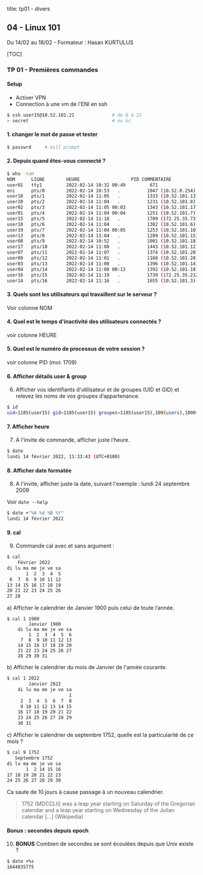 title: tp01 - divers

## 04 - Linux 101
Du 14/02 au 18/02 - Formateur : Hasan KURTULUS 

[TOC]

### TP 01 - Premières commandes

#### Setup
- Activer VPN
- Connection à une vm de l'ENI en ssh 

```sh
$ ssh user15@10.52.101.21              # de 6 à 21
> secret                               # ou kc
```

#### 1. changer le mot de passe et tester

```sh
$ passwrd     # will prompt
```

#### 2. Depuis quand êtes-vous connecté ?

```sh
$ who -tuH
NOM      LIGNE        HEURE                   PID COMMENTAIRE
user01   tty1         2022-02-14 10:32 00:49         671
eni      pts/0        2022-02-14 10:53   .          1047 (10.52.0.254)
user18   pts/1        2022-02-14 11:05   .          1333 (10.52.101.13)
user20   pts/2        2022-02-14 11:04   .          1231 (10.52.101.8)
user02   pts/3        2022-02-14 11:05 00:03        1343 (10.52.101.17)
user01   pts/4        2022-02-14 11:04 00:04        1251 (10.52.101.7)
user15   pts/5        2022-02-14 11:18   .          1709 (172.25.35.73)
user10   pts/6        2022-02-14 11:04   .          1302 (10.52.101.6)
user19   pts/7        2022-02-14 11:04 00:05        1253 (10.52.101.10)
user13   pts/8        2022-02-14 11:04   .          1289 (10.52.101.15)
user08   pts/9        2022-02-14 10:52   .          1001 (10.52.101.18)
user17   pts/10       2022-02-14 11:08   .          1443 (10.52.101.12)
user07   pts/11       2022-02-14 11:07   .          1374 (10.52.101.20)
user09   pts/12       2022-02-14 11:01   .          1168 (10.52.101.20)
user03   pts/13       2022-02-14 11:08   .          1396 (10.52.101.14)
user04   pts/14       2022-02-14 11:08 00:13        1392 (10.52.101.18)
user16   pts/15       2022-02-14 11:19   .          1739 (172.25.35.212)
user14   pts/16       2022-02-14 11:16   .          1655 (10.52.101.3)
```

#### 3. Quels sont les utilisateurs qui travaillent sur le serveur ?

Voir colonne NOM

#### 4. Quel est le temps d'inactivité des utilisateurs connectés ?

voir colonne HEURE

#### 5. Quel est le numéro de processus de votre session ?

voir colonne PID (moi: 1709)

#### 6. Afficher détails user & group
6. Afficher vos identifiants d'utilisateur et de groupes (UID et GID) et relevez les noms de vos
groupes d’appartenance.

```sh
$ id
uid=1185(user15) gid=1185(user15) groupes=1185(user15),100(users),1000(eni)
```

#### 7. Afficher heure
7. A l'invite de commande, afficher juste l’heure.

```sh
$ date
lundi 14 février 2022, 11:33:43 (UTC+0100)
```

#### 8. Afficher date formatée
8. A l'invite, afficher juste la date, suivant l'exemple : lundi 24 septembre 2009

Voir `date --help` 

```sh
$ date +"%A %d %B %Y"
lundi 14 février 2022
```

#### 9. cal
9. Commande cal avec et sans argument :

```sh
$ cal
    Février 2022      
di lu ma me je ve sa  
       1  2  3  4  5  
 6  7  8  9 10 11 12  
13 14 15 16 17 18 19  
20 21 22 23 24 25 26  
27 28  
```

a) Afficher le calendrier de Janvier 1900 puis celui de toute l’année.

```
$ cal 1 1900
	    Janvier 1900      
	di lu ma me je ve sa  
	    1  2  3  4  5  6  
	 7  8  9 10 11 12 13  
	14 15 16 17 18 19 20  
	21 22 23 24 25 26 27  
	28 29 30 31
```

b) Afficher le calendrier du mois de Janvier de l'année courante.    

```sh
$ cal 1 2022
	    Janvier 2022      
	di lu ma me je ve sa  
	                   1  
	 2  3  4  5  6  7  8  
	 9 10 11 12 13 14 15  
	16 17 18 19 20 21 22  
	23 24 25 26 27 28 29  
	30 31
```

c) Afficher le calendrier de septembre 1752, quelle est la particularité de ce mois ?

```sh
$ cal 9 1752
   Septembre 1752     
di lu ma me je ve sa  
       1  2 14 15 16  
17 18 19 20 21 22 23  
24 25 26 27 28 29 30
```

Ca saute de 10 jours à cause passage à un nouveau calendrier.

> 1752 (MDCCLII) was a leap year starting on Saturday of the Gregorian  
> calendar and a leap year starting on Wednesday of the Julian calendar 
> [...]
> (Wikipedia)

#### Bonus : secondes depuis epoch

10. **BONUS** Combien de secondes se sont écoulées depuis que Unix existe ?

```sh
$ date +%s
1644835775
```


<link rel="stylesheet" type="text/css" href=".ressources/css/bootstrap.min.css">
<link rel="stylesheet" type="text/css" href=".ressources/css/style.css">
